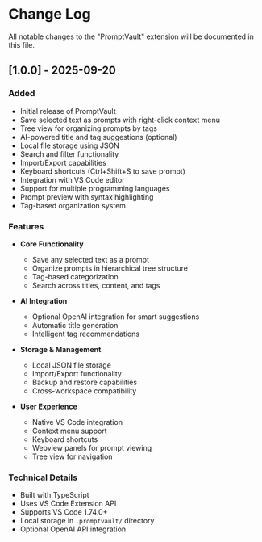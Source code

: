# Change Log

All notable changes to the "PromptVault" extension will be documented in this file.

## [1.0.0] - 2025-09-20

### Added
- Initial release of PromptVault
- Save selected text as prompts with right-click context menu
- Tree view for organizing prompts by tags
- AI-powered title and tag suggestions (optional)
- Local file storage using JSON
- Search and filter functionality
- Import/Export capabilities
- Keyboard shortcuts (Ctrl+Shift+S to save prompt)
- Integration with VS Code editor
- Support for multiple programming languages
- Prompt preview with syntax highlighting
- Tag-based organization system

### Features
- **Core Functionality**
  - Save any selected text as a prompt
  - Organize prompts in hierarchical tree structure
  - Tag-based categorization
  - Search across titles, content, and tags
  
- **AI Integration**
  - Optional OpenAI integration for smart suggestions
  - Automatic title generation
  - Intelligent tag recommendations
  
- **Storage & Management**
  - Local JSON file storage
  - Import/Export functionality
  - Backup and restore capabilities
  - Cross-workspace compatibility

- **User Experience**
  - Native VS Code integration
  - Context menu support
  - Keyboard shortcuts
  - Webview panels for prompt viewing
  - Tree view for navigation

### Technical Details
- Built with TypeScript
- Uses VS Code Extension API
- Supports VS Code 1.74.0+
- Local storage in `.promptvault/` directory
- Optional OpenAI API integration
